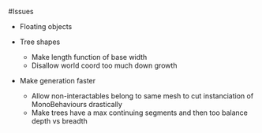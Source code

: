 #Issues

* Floating objects
  

* Tree shapes
  * Make length function of base width
  * Disallow world coord too much down growth

* Make generation faster
  * Allow non-interactables belong to same mesh to cut instanciation of MonoBehaviours drastically
  * Make trees have a max continuing segments and then too balance depth vs breadth
